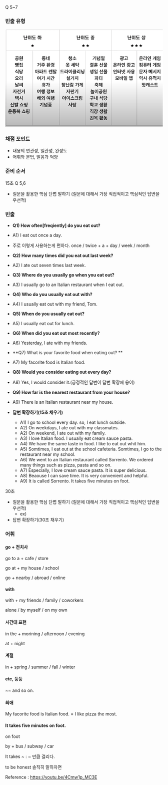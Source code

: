 Q 5~7

### 빈출 유형

![image](../images/image-20220624232935750.png)



### 채점 포인트

- 내용의 연관성, 일관성, 완성도
- 어휘와 문법, 발음과 억양



### 준비 순서

15초 Q 5,6

- 질문을 활용한 핵심 단볍 말하기 (질문에 대해서 가장 직접적이고 핵심적인 답변을 우선적)

### 빈출

- **Q1) How often[freqiently] do you eat out?**

- A1) I eat out once a day.

- 주로 이렇게 사용하는게 편하다. once / twice + a + day / week / month

- **Q2) How many times did you eat out last week?**

- A2) I ate out seven times last week.

- **Q3) Where do you usually go when you eat out?**

- A3) I usually go to an Italian restaurant when I eat out.

- **Q4) Who do you usually eat out with?**

- A4) I usually eat out with my friend, Tom.

- **Q5) When do you usually eat out?**

- A5) I usually eat out for lunch.

- **Q6) When did you eat out most recently?**

- A6) Yesterday, I ate with my friends.

- **Q7) What is your favorite food when eating out? **

- A7) My facorite food is Italian food.

- **Q8) Would you consider eating out every day?**

- A8) Yes, I would consider it.(긍정적인 답변이 답변 확장에 용이)

- **Q9) How far is the nearest restaurant from your house?**

- A9) There is an Italian restaurant near my house.

	

- **답변 확장하기(15초 채우기)**

	- A1) I go to school every day. so, I eat lunch outside.
	- A2) On weekdays, I ate out with my classmates.
	- A2) On weekend, I ate out with my family.
	- A3) I love Italian food. I usually eat cream sauce pasta.
	- A4) We have the same taste in food. I like to eat out whit him.
	- A5) Somtimes, I eat out at the school cafeteria. Somtimes, I go to the restaurant near my school.
	- A6) We went to an Italian restaurant called Sorrento. We ordered many things such as pizza, pasta and so on.
	- A7) Especially, I love cream sauce pasta. It is super delicious.
	- A8) Beaouse I can save time. It is very convenient and helpful.
	- A9) It is called Sorrento. It takes five minutes on foot.



30초 

- 질문을 활용한 핵심 단볍 말하기 (질문에 대해서 가장 직접적이고 핵심적인 답변을 우선적)
	- ex)
- 답변 확장하기(30초 채우기)



### 어휘

#### go + 전치사

go to a + cafe / store

go at + my house / school

go + nearby / abroad / online

#### with

with + my friends / family / coworkers

alone / by myself / on my own

#### 시간대 표현

in the + morining / afternoon / evening

at + night

#### 계절

in + spring / summer / fall / winter

#### etc, 등등

~~ and so on.

#### 최애

My facorite food is Italian food. = I like pizza the most.

#### It takes five minutes on foot.

on foot

by + bus / subway / car

It takes ~ : ~ 만큼 걸리다.

to be honest 솔직히 말하자면



Reference : https://youtu.be/4Cmw1p_MC3E